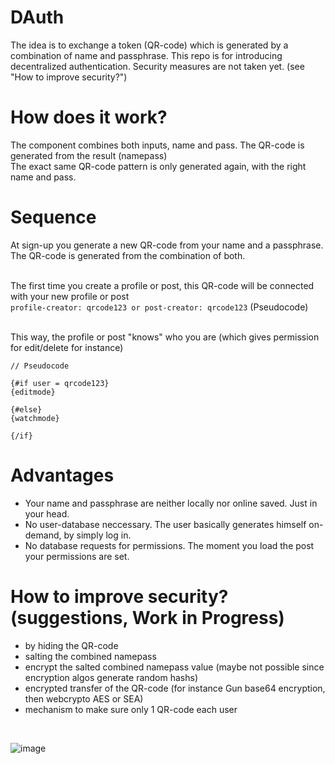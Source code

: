 # DAuth

The idea is to exchange a token (QR-code) which is generated by a combination of name and passphrase.
This repo is for introducing decentralized authentication. Security measures are not taken yet. (see "How to improve security?")

# How does it work?

The component combines both inputs, name and pass. The QR-code is generated from the result (namepass)<br>
The exact same QR-code pattern is only generated again, with the right name and pass.<br>

# Sequence
At sign-up you generate a new QR-code from your name and a passphrase.<br>
The QR-code is generated from the combination of both.<br><br>

The first time you create a profile or post, this QR-code will be connected with your new profile or post<br>
```profile-creator: qrcode123 or post-creator: qrcode123``` (Pseudocode)<br><br>

This way, the profile or post "knows" who you are (which gives permission for edit/delete for instance)

```
// Pseudocode

{#if user = qrcode123}
{editmode}

{#else}
{watchmode}

{/if}
```

# Advantages

- Your name and passphrase are neither locally nor online saved. Just in your head.
- No user-database neccessary. The user basically generates himself on-demand, by simply log in.
- No database requests for permissions. The moment you load the post your permissions are set.

# How to improve security? (suggestions, Work in Progress)

- by hiding the QR-code
- salting the combined namepass
- encrypt the salted combined namepass value (maybe not possible since encryption algos generate random hashs)
- encrypted transfer of the QR-code (for instance Gun base64 encryption, then webcrypto AES or SEA)
- mechanism to make sure only 1 QR-code each user
<br>

![image](https://user-images.githubusercontent.com/67427045/213913807-464d737b-0bfb-4ece-a0d4-64cceac29671.png)
